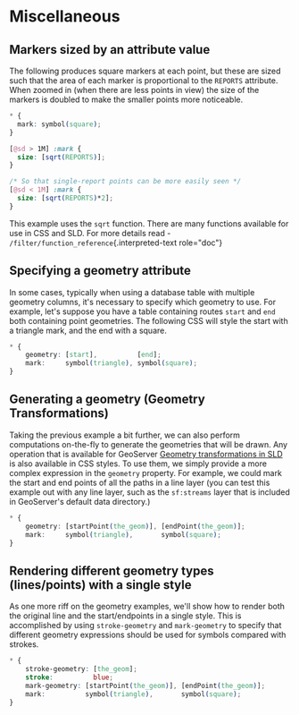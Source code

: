 # Miscellaneous

## Markers sized by an attribute value

The following produces square markers at each point, but these are sized such that the area of each marker is proportional to the `REPORTS` attribute. When zoomed in (when there are less points in view) the size of the markers is doubled to make the smaller points more noticeable.

``` css
* {
  mark: symbol(square);
}

[@sd > 1M] :mark {
  size: [sqrt(REPORTS)];
}

/* So that single-report points can be more easily seen */
[@sd < 1M] :mark {
  size: [sqrt(REPORTS)*2];
}
```

This example uses the `sqrt` function. There are many functions available for use in CSS and SLD. For more details read - `/filter/function_reference`{.interpreted-text role="doc"}

## Specifying a geometry attribute

In some cases, typically when using a database table with multiple geometry columns, it's necessary to specify which geometry to use. For example, let's suppose you have a table containing routes `start` and `end` both containing point geometries. The following CSS will style the start with a triangle mark, and the end with a square.

``` css
* {
    geometry: [start],          [end];
    mark:     symbol(triangle), symbol(square);
}
```

## Generating a geometry (Geometry Transformations)

Taking the previous example a bit further, we can also perform computations on-the-fly to generate the geometries that will be drawn. Any operation that is available for GeoServer [Geometry transformations in SLD](../../sld/extensions/geometry-transformations.md) is also available in CSS styles. To use them, we simply provide a more complex expression in the `geometry` property. For example, we could mark the start and end points of all the paths in a line layer (you can test this example out with any line layer, such as the `sf:streams` layer that is included in GeoServer's default data directory.)

``` css
* {
    geometry: [startPoint(the_geom)], [endPoint(the_geom)];
    mark:     symbol(triangle),       symbol(square);
}
```

## Rendering different geometry types (lines/points) with a single style

As one more riff on the geometry examples, we'll show how to render both the original line and the start/endpoints in a single style. This is accomplished by using `stroke-geometry` and `mark-geometry` to specify that different geometry expressions should be used for symbols compared with strokes.

``` css
* {
    stroke-geometry: [the_geom];
    stroke:          blue;
    mark-geometry: [startPoint(the_geom)], [endPoint(the_geom)];
    mark:          symbol(triangle),       symbol(square);
}
```
